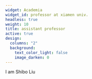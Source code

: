 ```yaml
---
widget: Academia
widget_id: professor at xiamen univ.
headless: true
weight: 10
title: assistant professor
active: true
design:
  columns: "2"
  background:
    text_color_light: false
    image_darken: 0
---
```

I﻿ am Shibo Liu